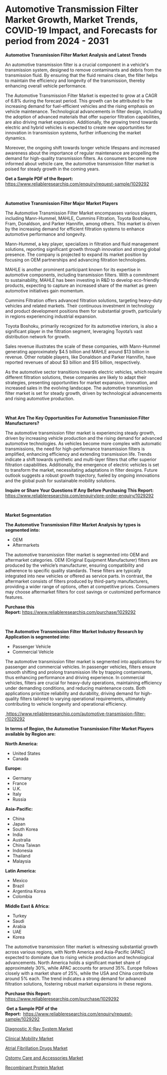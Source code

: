 <p><h1>Automotive Transmission Filter Market Growth, Market Trends, COVID-19 Impact, and Forecasts for period from 2024 - 2031</h1></p><p><strong>Automotive Transmission Filter Market Analysis and Latest Trends</strong></p>
<p><p>An automotive transmission filter is a crucial component in a vehicle's transmission system, designed to remove contaminants and debris from the transmission fluid. By ensuring that the fluid remains clean, the filter helps to maintain the efficiency and longevity of the transmission, thereby enhancing overall vehicle performance.</p><p>The Automotive Transmission Filter Market is expected to grow at a CAGR of 6.8% during the forecast period. This growth can be attributed to the increasing demand for fuel-efficient vehicles and the rising emphasis on vehicle maintenance. Technological advancements in filter design, including the adoption of advanced materials that offer superior filtration capabilities, are also driving market expansion. Additionally, the growing trend towards electric and hybrid vehicles is expected to create new opportunities for innovation in transmission systems, further influencing the market dynamics. </p><p>Moreover, the ongoing shift towards longer vehicle lifespans and increased awareness about the importance of regular maintenance are propelling the demand for high-quality transmission filters. As consumers become more informed about vehicle care, the automotive transmission filter market is poised for steady growth in the coming years.</p></p>
<p><strong>Get a Sample PDF of the Report:&nbsp;</strong> <a href="https://www.reliableresearchiq.com/enquiry/request-sample/1029292">https://www.reliableresearchiq.com/enquiry/request-sample/1029292</a></p>
<p>&nbsp;</p>
<p><strong>Automotive Transmission Filter Major Market Players</strong></p>
<p><p>The Automotive Transmission Filter Market encompasses various players, including Mann-Hummel, MAHLE, Cummins Filtration, Toyota Boshoku, Fram, Donaldson, and Parker Hannifin, among others. This market is driven by the increasing demand for efficient filtration systems to enhance automotive performance and longevity.</p><p>Mann-Hummel, a key player, specializes in filtration and fluid management solutions, reporting significant growth through innovation and strong global presence. The company is projected to expand its market position by focusing on OEM partnerships and advancing filtration technologies.</p><p>MAHLE is another prominent participant known for its expertise in automotive components, including transmission filters. With a commitment to sustainability, MAHLE has been investing in R&D to develop eco-friendly products, expecting to capture an increased share of the market as green automotive initiatives gain momentum.</p><p>Cummins Filtration offers advanced filtration solutions, targeting heavy-duty vehicles and related markets. Their continuous investment in technology and product development positions them for substantial growth, particularly in regions experiencing industrial expansion.</p><p>Toyota Boshoku, primarily recognized for its automotive interiors, is also a significant player in the filtration segment, leveraging Toyota’s vast distribution network for growth. </p><p>Sales revenue illustrates the scale of these companies, with Mann-Hummel generating approximately $4.5 billion and MAHLE around $13 billion in revenue. Other notable players, like Donaldson and Parker Hannifin, have reported revenues of about $3 billion and $15 billion, respectively.</p><p>As the automotive sector transitions towards electric vehicles, which require different filtration solutions, these companies are likely to adapt their strategies, presenting opportunities for market expansion, innovation, and increased sales in the evolving landscape. The automotive transmission filter market is set for steady growth, driven by technological advancements and rising automotive production.</p></p>
<p>&nbsp;</p>
<p><strong>What Are The Key Opportunities For Automotive Transmission Filter Manufacturers?</strong></p>
<p><p>The automotive transmission filter market is experiencing steady growth, driven by increasing vehicle production and the rising demand for advanced automotive technologies. As vehicles become more complex with automatic transmissions, the need for high-performance transmission filters is amplified, enhancing efficiency and extending transmission life. Trends indicate a shift towards synthetic and multi-layer filters that offer superior filtration capabilities. Additionally, the emergence of electric vehicles is set to transform the market, necessitating adaptations in filter designs. Future outlook suggests a robust growth trajectory, fueled by ongoing innovations and the global push for sustainable mobility solutions.</p></p>
<p><strong>Inquire or Share Your Questions If Any Before Purchasing This Report:</strong> <a href="https://www.reliableresearchiq.com/enquiry/pre-order-enquiry/1029292">https://www.reliableresearchiq.com/enquiry/pre-order-enquiry/1029292</a></p>
<p>&nbsp;</p>
<p><strong>Market Segmentation</strong></p>
<p><strong>The Automotive Transmission Filter Market Analysis by types is segmented into:</strong></p>
<p><ul><li>OEM</li><li>Aftermarkets</li></ul></p>
<p><p>The automotive transmission filter market is segmented into OEM and aftermarket categories. OEM (Original Equipment Manufacturer) filters are produced by the vehicle’s manufacturer, ensuring compatibility and adherence to specific quality standards. These filters are typically integrated into new vehicles or offered as service parts. In contrast, the aftermarket consists of filters produced by third-party manufacturers, providing a wider range of options, often at competitive prices. Consumers may choose aftermarket filters for cost savings or customized performance features.</p></p>
<p><strong>Purchase this Report:&nbsp;</strong><a href="https://www.reliableresearchiq.com/purchase/1029292">https://www.reliableresearchiq.com/purchase/1029292</a></p>
<p>&nbsp;</p>
<p><strong>The Automotive Transmission Filter Market Industry Research by Application is segmented into:</strong></p>
<p><ul><li>Passenger Vehicle</li><li>Commercial Vehicle</li></ul></p>
<p><p>The automotive transmission filter market is segmented into applications for passenger and commercial vehicles. In passenger vehicles, filters ensure smooth shifting and prolong transmission life by trapping contaminants, thus enhancing performance and driving experience. In commercial vehicles, filters are crucial for heavy-duty operations, maintaining efficiency under demanding conditions, and reducing maintenance costs. Both applications prioritize reliability and durability, driving demand for high-quality filters tailored to varying operational requirements, ultimately contributing to vehicle longevity and operational efficiency.</p></p>
<p><a href="https://www.reliableresearchiq.com/automotive-transmission-filter-r1029292">&nbsp;https://www.reliableresearchiq.com/automotive-transmission-filter-r1029292</a></p>
<p><strong>In terms of Region, the Automotive Transmission Filter Market Players available by Region are:</strong></p>
<p>
    <p> <strong> North America: </strong>
        <ul>
            <li>United States</li>
            <li>Canada</li>
        </ul>
        </p> 
    <p> <strong> Europe: </strong>
        <ul>
            <li>Germany</li>
            <li>France</li>
            <li>U.K.</li>
            <li>Italy</li>
            <li>Russia</li>
        </ul>
        </p> 
    <p> <strong> Asia-Pacific: </strong>
        <ul>
            <li>China</li>
            <li>Japan</li>
            <li>South Korea</li>
            <li>India</li>
            <li>Australia</li>
            <li>China Taiwan</li>
            <li>Indonesia</li>
            <li>Thailand</li>
            <li>Malaysia</li>
        </ul>
        </p> 
    <p> <strong> Latin America: </strong>
        <ul>
            <li>Mexico</li>
            <li>Brazil</li>
            <li>Argentina Korea</li>
            <li>Colombia</li>
        </ul>
        </p> 
    <p> <strong> Middle East & Africa: </strong>
        <ul>
            <li>Turkey</li>
            <li>Saudi</li>
            <li>Arabia</li>
            <li>UAE</li>
            <li>Korea</li>
        </ul>
    </p>
    </p>
<p><p>The automotive transmission filter market is witnessing substantial growth across various regions, with North America and Asia-Pacific (APAC) expected to dominate due to rising vehicle production and technological advancements. North America holds a significant market share of approximately 30%, while APAC accounts for around 35%. Europe follows closely with a market share of 25%, while the USA and China contribute around 5% each. The trend indicates a strong demand for advanced filtration solutions, fostering robust market expansions in these regions.</p></p>
<p><strong>Purchase this Report: </strong><a href="https://www.reliableresearchiq.com/purchase/1029292">https://www.reliableresearchiq.com/purchase/1029292</a></p>
<p>&nbsp;<strong>Get a Sample PDF of the Report:&nbsp;&nbsp;</strong><a href="https://www.reliableresearchiq.com/enquiry/request-sample/1029292">https://www.reliableresearchiq.com/enquiry/request-sample/1029292</a></p>
<p><strong></strong></p>
<p><p><a href="https://www.linkedin.com/pulse/diagnostic-x-ray-system-market-forecasts-trends-impact-my3vc?trackingId=nAuD9slrQuiJBQD1AQHsZQ%3D%3D">Diagnostic X-Ray System Market</a></p><p><a href="https://www.linkedin.com/pulse/in-depth-analysis-global-clinical-mobility-market-scope-3kuvc?trackingId=smyUMEIuRrSNE6937oCY5w%3D%3D">Clinical Mobility Market</a></p><p><a href="https://www.linkedin.com/pulse/global-perspectives-atrial-fibrillation-drugs-market-trends-y9nqe?trackingId=ZS6RpqRkQPqGZi%2FXct52ng%3D%3D">Atrial Fibrillation Drugs Market</a></p><p><a href="https://www.linkedin.com/pulse/ostomy-care-accessories-market-size-share-competitive-landscape-i6yoe?trackingId=VMP9tZq6QkirJJaDbqkKWQ%3D%3D">Ostomy Care and Accessories Market</a></p><p><a href="https://www.linkedin.com/pulse/recombinant-protein-market-industry-landscape-growth-ai3bc?trackingId=c8isp66UQqqzo6IbtZJ5kg%3D%3D">Recombinant Protein Market</a></p></p>